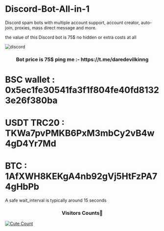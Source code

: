 # Discord-Bot-All-in-1
Discord spam bots with multiple account support, account creator, auto-join, proxies, mass direct message and more. 

the value of this Discord bot is 75$ no hidden or extra costs at all 

![discord](https://github.com/daredevilkinng/Discord-Bot-All-in-1/assets/69708198/3f15f39d-61b2-4440-865a-96e2211d7062)

<h3 align="center">Bot price is 75$ ping me :- https://t.me/daredevilkinng</h3>

# BSC wallet : 0x5ec1fe30541fa3f1f804fe40fd81323e26f380ba
# USDT TRC20 : TKWa7pvPMKB6PxM3mbCy2vB4w4gD4Yr7Md
# BTC : 1AfXWH8KEKgA4nb92gVj5HtFzPA74gHbPb

A safe wait_interval is typically around 15 seconds 

<h3 align="center">Visitors Counts👀</h3>
<a href="https://github.com/daredevilkinng/Discord-bot-master"><img alt="Cute Count" src="https://count.getloli.com/get/@Discord-bot-master?theme=rule34" /></a>
